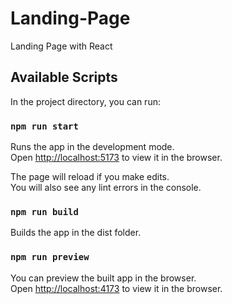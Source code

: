 # Landing-Page
Landing Page with React

## Available Scripts

In the project directory, you can run:

### `npm run start`

Runs the app in the development mode.<br>
Open [http://localhost:5173](http://localhost:5173) to view it in the browser.

The page will reload if you make edits.<br>
You will also see any lint errors in the console.

### `npm run build`

Builds the app in the dist folder.

### `npm run preview`

You can preview the built app in the browser.<br>
Open [http://localhost:4173](http://localhost:4173) to view it in the browser.
